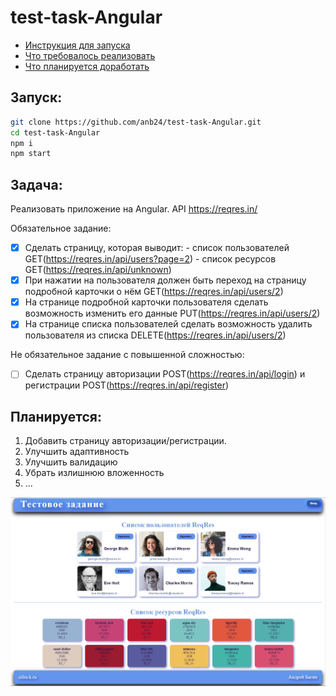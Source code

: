 # test-task-Angular

- [Инструкция для запуска](#запуск)
- [Что требовалось реализовать](#задача)
- [Что планируется доработать](#планируется)



## Запуск:

```bash
git clone https://github.com/anb24/test-task-Angular.git
cd test-task-Angular
npm i
npm start
```





## Задача:

Реализовать приложение на Angular. API https://reqres.in/

Обязательное задание:
- [x] Сделать страницу, которая выводит:
      - список пользователей GET(https://reqres.in/api/users?page=2)
      - список ресурсов GET(https://reqres.in/api/unknown)
- [x] При нажатии на пользователя должен быть переход на страницу подробной карточки о нём GET(https://reqres.in/api/users/2)
- [x] На странице подробной карточки пользователя сделать возможность изменить его данные PUT(https://reqres.in/api/users/2)
- [x] На странице списка пользователей сделать возможность удалить пользователя из списка DELETE(https://reqres.in/api/users/2)

Не обязательное задание с повышенной сложностью:
- [ ] Сделать страницу авторизации POST(https://reqres.in/api/login) и регистрации POST(https://reqres.in/api/register)





## Планируется:

1) Добавить страницу авторизации/регистрации.
2) Улучшить адаптивность
3) Улучшить валидацию
4) Убрать излишнюю вложенность
5) ...





![Image alt](https://github.com/anb24/test-task-Angular/blob/main/Screenshot_1.jpg)
